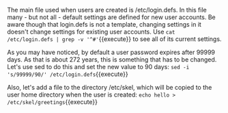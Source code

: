 The main file used when users are created is /etc/login.defs. In this file many - but not all - default settings are defined for new user accounts. Be aware though that login.defs is not a template, changing settings in it doesn't change settings for existing user accounts. Use `cat /etc/login.defs | grep -v '^#'`{{execute}} to see all of its current settings.

As you may have noticed, by default a user password expires after 99999 days. As that is about 272 years, this is something that has to be changed. Let's use sed to do this and set the new value to 90 days: `sed -i 's/99999/90/' /etc/login.defs`{{execute}}

Also, let's add a file to the directory /etc/skel, which will be copied to the user home directory when the user is created: `echo hello > /etc/skel/greetings`{{execute}}
